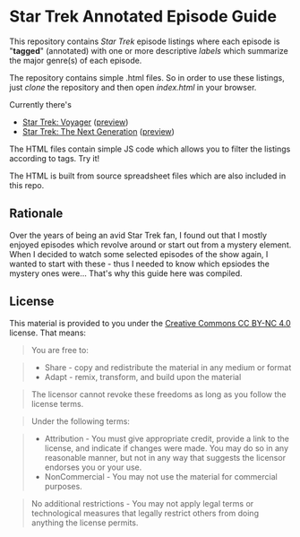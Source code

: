 # Star Trek Annotated Episode Guide

This repository contains _Star Trek_ episode listings where each episode is "**tagged**" (annotated) with one or more descriptive _labels_ which summarize the major genre(s) of each episode.

The repository contains simple .html files. So in order to use these listings, just _clone_ the repository and then open _index.html_ in your browser.

Currently there's

- [Star Trek: Voyager](st-voyager.html) ([preview](https://raw.githack.com/isync/star-trek-annotated-episode-guide/master/st-voyager.html))
- [Star Trek: The Next Generation](st-the-next-generation.html) ([preview](https://raw.githack.com/isync/star-trek-annotated-episode-guide/master/st-the-next-generation.html))

The HTML files contain simple JS code which allows you to filter the listings according to tags. Try it!

The HTML is built from source spreadsheet files which are also included in this repo.

## Rationale

Over the years of being an avid Star Trek fan, I found out that I mostly enjoyed episodes which  revolve around or start out from a mystery element. When I decided to watch some selected episodes of the show again, I wanted to start with these - thus I needed to know which epsiodes the mystery ones were... That's why this guide here was compiled.

## License

This material is provided to you under the [Creative Commons CC BY-NC 4.0](https://creativecommons.org/licenses/by-nc/4.0/) license. That means:

> You are free to:

> - Share - copy and redistribute the material in any medium or format
> - Adapt - remix, transform, and build upon the material

> The licensor cannot revoke these freedoms as long as you follow the license terms.

> Under the following terms:

> - Attribution - You must give appropriate credit, provide a link to the license, and indicate if changes were made. You may do so in any reasonable manner, but not in any way that suggests the licensor endorses you or your use.
> - NonCommercial - You may not use the material for commercial purposes.

> No additional restrictions - You may not apply legal terms or technological measures that legally restrict others from doing anything the license permits.